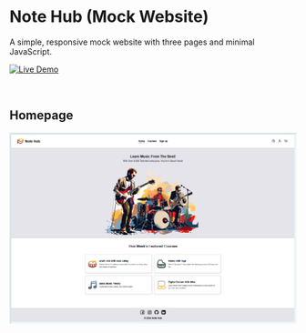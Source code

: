# Note Hub (Mock Website) 
A simple, responsive mock website with three pages and minimal JavaScript.     

[![Live Demo](https://img.shields.io/badge/Live-Demo-green?logo=github)](https://peppson.github.io/notehub-sample-site/)

<br>  


## Homepage
![Paint sketch of homepage](images/front-page.png)  
<br>